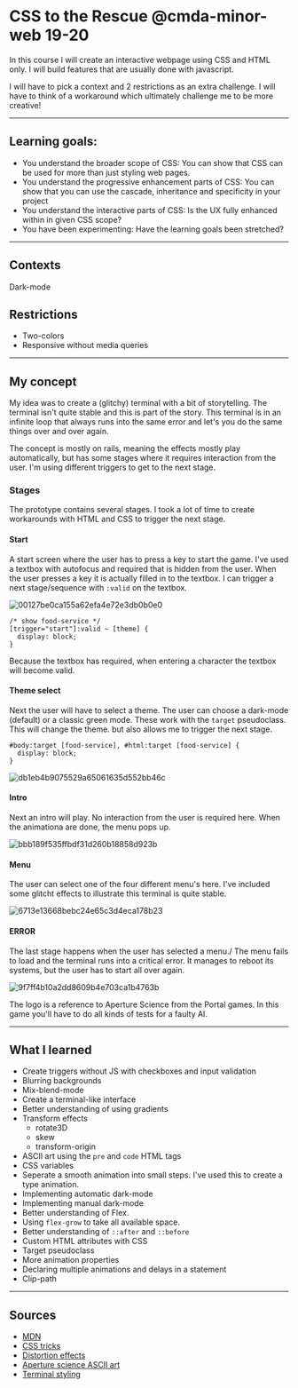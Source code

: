 # CSS to the Rescue @cmda-minor-web 19-20
In this course I will create an interactive webpage using CSS and HTML only. I will build features that are usually done with javascript.

I will have to pick a context and 2 restrictions as an extra challenge. I will have to think of a workaround which ultimately challenge me to be more creative!

------

## Learning goals:
- You understand the broader scope of CSS: You can show that CSS can be used for more than just styling web pages.
- You understand the progressive enhancement parts of CSS: You can show that you can use the cascade, inheritance and specificity in your project
- You understand the interactive parts of CSS: Is the UX fully enhanced within in given CSS scope?
- You have been experimenting: Have the learning goals been stretched?

------

## Contexts
Dark-mode

## Restrictions
* Two-colors
* Responsive without media queries

------

## My concept
My idea was to create a (glitchy) terminal with a bit of storytelling. The terminal isn't quite stable and this is part of the story. This terminal is in an infinite loop that always runs into the same error and let's you do the same things over and over again. 

The concept is mostly on rails, meaning the effects mostly play automatically, but has some stages where it requires interaction from the user. I'm using different triggers to get to the next stage. 

### Stages
The prototype contains several stages. I took a lot of time to create workarounds with HTML and CSS to trigger the next stage.

#### Start
A start screen where the user has to press a key to start the game. I've used a textbox with autofocus and required that is hidden from the user. When the user presses a key it is actually filled in to the textbox. I can trigger a next stage/sequence with `:valid` on the textbox.

![00127be0ca155a62efa4e72e3db0b0e0](https://user-images.githubusercontent.com/33430653/81550455-8b46ee80-9380-11ea-8a4d-9bddb2441be9.png)

```
/* show food-service */
[trigger="start"]:valid ~ [theme] {
  display: block;
}
```

Because the textbox has required, when entering a character the textbox will become valid.

#### Theme select
Next the user will have to select a theme. The user can choose a dark-mode (default) or a classic green mode. These work with the `target` pseudoclass. This will change the theme. but also allows me to trigger the next stage.

```
#body:target [food-service], #html:target [food-service] {
  display: block;
}
```
![db1eb4b9075529a65061635d552bb46c](https://user-images.githubusercontent.com/33430653/81550453-8a15c180-9380-11ea-90f8-09e6a9b9daf7.png)

#### Intro
Next an intro will play. No interaction from the user is required here. When the animationa are done, the menu pops up.

![bbb189f535ffbdf31d260b18858d923b](https://user-images.githubusercontent.com/33430653/81548755-12df2e00-937e-11ea-9667-be4b677cbfa2.png)

#### Menu
The user can select one of the four different menu's here. I've included some glitcht effects to illustrate this terminal is quite stable.

![6713e13668bebc24e65c3d4eca178b23](https://user-images.githubusercontent.com/33430653/81550446-88e49480-9380-11ea-8d25-d5cd394e9add.png)

#### ERROR
The last stage happens when the user has selected a menu./ The menu fails to load and the terminal runs into a critical error. It manages to reboot its systems, but the user has to start all over again.


![9f7ff4b10a2dd8609b4e703ca1b4763b](https://user-images.githubusercontent.com/33430653/81550445-884bfe00-9380-11ea-94b6-b7532ab0944b.png)

The logo is a reference to Aperture Science from the Portal games. In this game you'll have to do all kinds of tests for a faulty AI.

------

## What I learned
- Create triggers without JS with checkboxes and input validation
- Blurring backgrounds
- Mix-blend-mode
- Create a terminal-like interface
- Better understanding of using gradients
- Transform effects
  - rotate3D
  - skew
  - transform-origin
 - ASCII art using the `pre` and `code` HTML tags
 - CSS variables
 - Seperate a smooth animation into small steps. I've used this to create a type animation.
 - Implementing automatic dark-mode
 - Implementing manual dark-mode
 - Better understanding of Flex.
 - Using `flex-grow` to take all available space.
 - Better understanding of `::after` and `::before`
 - Custom HTML attributes with CSS
 - Target pseudoclass
 - More animation properties
 - Declaring multiple animations and delays in a statement
 - Clip-path
 
 ------
 
 ## Sources
 - [MDN](https://developer.mozilla.org/nl/)
 - [CSS tricks](https://css-tricks.com/)
 - [Distortion effects](https://1stwebdesigner.com/trippy-css-distortion-effects/)
 - [Aperture science ASCII art](https://combineoverwiki.net/wiki/Still_Alive)
 - [Terminal styling](https://css-tricks.com/old-timey-terminal-styling/)
